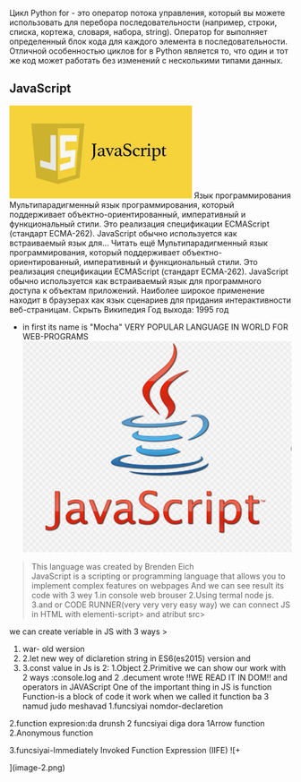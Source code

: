Цикл Python for - это оператор потока управления, который вы можете использовать для перебора последовательности (например, строки, списка, кортежа, словаря, набора, string). Оператор for выполняет определенный блок кода для каждого элемента в последовательности. Отличной особенностью циклов for в Python является то, что один и тот же код может работать без изменений с несколькими типами данных.


## JavaScript
![alt text](image.png)
Язык программирования
Мультипарадигменный язык программирования, который поддерживает объектно-ориентированный, императивный и функциональный стили.
Это реализация спецификации ECMAScript (стандарт ECMA-262). JavaScript обычно используется как встраиваемый язык для… Читать ещё
Мультипарадигменный язык программирования, который поддерживает объектно-ориентированный, императивный и функциональный стили.
Это реализация спецификации ECMAScript (стандарт ECMA-262). JavaScript обычно используется как встраиваемый язык для программного доступа к объектам приложений. Наиболее широкое применение находит в браузерах как язык сценариев для придания интерактивности веб-страницам. Скрыть
Википедия
Год выхода: 1995 год
- in first its name is "Mocha"
VERY POPULAR LANGUAGE IN WORLD FOR WEB-PROGRAMS
![alt text](image-1.png)
> This language was created by Brenden Eich   
JavaScript is a scripting or programming language that allows you to implement complex features on webpages                         And we can see result its code with 3 wey 1.in console web brouser 2.Using termal node js. 3.and or CODE RUNNER(very very very easy way)
we can connect JS in HTML with elementi-script> and atribut src>

we can create veriable in JS with 3 ways  >
 1. war- old wersion 
 2. 2.let new wey of diclaretion string in ES6(es2015) version and 
 3. 3.const value in Js is 2: 1.Object 2.Primitive
we can show our work with 2 ways :console.log and 2 .decument wrote !!WE READ IT IN DOM!!
and operators in JAVAScript
One of the important thing in JS is function
Function-is a block of code it work when we called it function ba 3 namud judo meshavad 1.funcsiyai nomdor-declaretion

2.function expresion:da drunsh 2 funcsiyai diga dora 1Arrow function 2.Anonymous function

3.funcsiyai-Immediately Invoked Function Expression (IIFE)
![+



































































](image-2.png)
